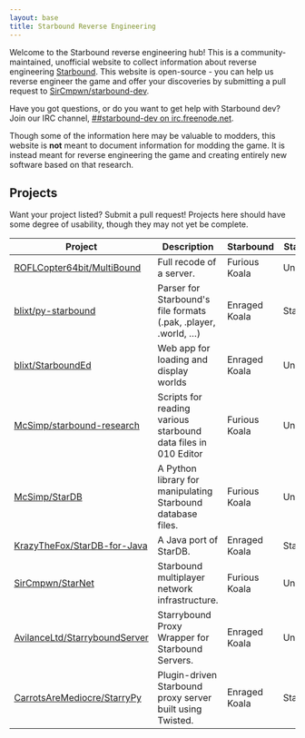 ```yaml
---
layout: base
title: Starbound Reverse Engineering
---
```


Welcome to the Starbound reverse engineering hub! This is a community-maintained, unofficial website to collect information
about reverse engineering [Starbound](http://playstarbound.com). This website is open-source - you can help us reverse engineer
the game and offer your discoveries by submitting a pull request to [SirCmpwn/starbound-dev](https://github.com/SirCmpwn/starbound-dev).

Have you got questions, or do you want to get help with Starbound dev? Join our IRC channel,
<a target="_blank" href="http://webchat.freenode.net/?channels=##starbound-dev">##starbound-dev on irc.freenode.net</a>.

Though some of the information here may be valuable to modders, this website is **not** meant to document information for modding
the game. It is instead meant for reverse engineering the game and creating entirely new software based on that research.

## Projects

Want your project listed? Submit a pull request! Projects here should have some degree of usability, though they may not
yet be complete.

<!-- 
    These lists are for open-source projects only.
    Maintain these lists first by supported Starbound version, and second alphabetically. Don't compete for room here.
    External links should have target="_blank"
    Add categories when appropriate. I expect there to be a "server" and "client" section eventually, and probably a
    "libraries" section. Make an "other" section if your stuff doesn't fit into the existing categories.
-->

<table class="table">
    <thead>
        <tr>
            <th>Project</th>
            <th>Description</th>
            <th>Starbound</th>
            <th>Stability</th>
            <th>Languages</th>
            <th>License</th>
        </tr>
    </thead>
    <tbody>
        <tr> <!-- MultiBound -->
            <td><a target="_blank" href="https://github.com/ROFLCopter64bit/MultiBound">ROFLCopter64bit/MultiBound</a></td>
            <td>Full recode of a server.</td>
            <td><span class="label label-danger">Furious Koala</span></td>
            <td><span class="label label-danger">Unstable</span></td>
            <td>VB.NET</td>
            <td><a target="_blank" href="https://github.com/ROFLCopter64bit/MultiBound/blob/master/LICENSE">GPL v2</a></td>
        </tr>
        <tr> <!-- py-starbound -->
            <td><a target="_blank" href="https://github.com/blixt/py-starbound">blixt/py-starbound</a></td>
            <td>Parser for Starbound's file formats (.pak, .player, .world, …)</td>
            <td><span class="label label-success">Enraged Koala</span></td>
            <td><span class="label label-success">Stable</span></td>
            <td>Python</td>
            <td><a target="_blank" href="https://github.com/blixt/py-starbound/blob/master/LICENSE">MIT</a></td>
        </tr>
        <tr> <!-- starbounded -->
            <td><a target="_blank" href="https://github.com/blixt/starbounded">blixt/StarboundEd</a></td>
            <td>Web app for loading and display worlds</td>
            <td><span class="label label-success">Enraged Koala</span></td>
            <td><span class="label label-danger">Unstable</span></td>
            <td>JavaScript</td>
            <td><a target="_blank" href="https://github.com/blixt/starbounded/blob/master/LICENSE">MIT</a></td>
        </tr>
        <tr> <!-- starbound-research -->
            <td><a target="_blank" href="https://github.com/McSimp/starbound-research">McSimp/starbound-research</a></td>
            <td>Scripts for reading various starbound data files in 010 Editor</td>
            <td><span class="label label-danger">Furious Koala</span></td>
            <td><span class="label label-danger">Unstable</span></td>
            <td>010 Editor</td>
            <td><a target="_blank" href="https://github.com/McSimp/starbound-research/blob/master/LICENSE">MIT</a></td>
        </tr>
        <tr> <!-- StarDB -->
            <td><a target="_blank" href="https://github.com/McSimp/StarDB">McSimp/StarDB</a></td>
            <td>A Python library for manipulating Starbound database files.</td>
            <td><span class="label label-danger">Furious Koala</span></td>
            <td><span class="label label-danger">Unstable</span></td>
            <td>Python</td>
            <td><a target="_blank" href="https://github.com/McSimp/StarDB/blob/master/LICENSE">MIT</a></td>
        </tr>
        <tr> <!-- StarDB-for-Java -->
            <td><a target="_blank" href="https://github.com/KrazyTheFox/StarDB-for-Java">KrazyTheFox/StarDB-for-Java</a></td>
            <td>A Java port of StarDB.</td>
            <td><span class="label label-success">Enraged Koala</span></td>
            <td><span class="label label-success">Stable</span></td>
            <td>Java</td>
            <td><a target="_blank" href="https://github.com/KrazyTheFox/StarDB-for-Java/blob/master/LICENSE">MIT</a></td>
        </tr>
        <tr> <!-- StarNet -->
            <td><a target="_blank" href="https://github.com/SirCmpwn/StarNet">SirCmpwn/StarNet</a></td>
            <td>Starbound multiplayer network infrastructure.</td>
            <td><span class="label label-danger">Furious Koala</span></td>
            <td><span class="label label-danger">Unstable</span></td>
            <td>C#</td>
            <td><a target="_blank" href="https://github.com/SirCmpwn/StarNet/blob/master/LICENSE">MIT</a></td>
        </tr>
        <tr> <!-- StarryboundServer -->
            <td><a target="_blank" href="https://github.com/AvilanceLtd/StarryboundServer/">AvilanceLtd/StarryboundServer</a></td>
            <td>Starrybound Proxy Wrapper for Starbound Servers.</td>
            <td><span class="label label-success">Enraged Koala</span></td>
            <td><span class="label label-danger">Unstable</span></td>
            <td>C#</td>
            <td><a target="_blank" href="https://github.com/AvilanceLtd/StarryboundServer/blob/master/LICENSE">GPLv3</a></td>
        </tr>
        <tr> <!-- StarryPy -->
            <td><a target="_blank" href="https://github.com/CarrotsAreMediocre/StarryPy">CarrotsAreMediocre/StarryPy</a></td>
            <td>Plugin-driven Starbound proxy server built using Twisted.</td>
            <td><span class="label label-success">Enraged Koala</span></td>
            <td><span class="label label-success">Stable</span></td>
            <td>Python</td>
            <td><a target="_blank" href="https://github.com/CarrotsAreMediocre/StarryPy/blob/master/LICENSE">WTFPL</a></td>
        </tr>
    </tbody>
</table>
